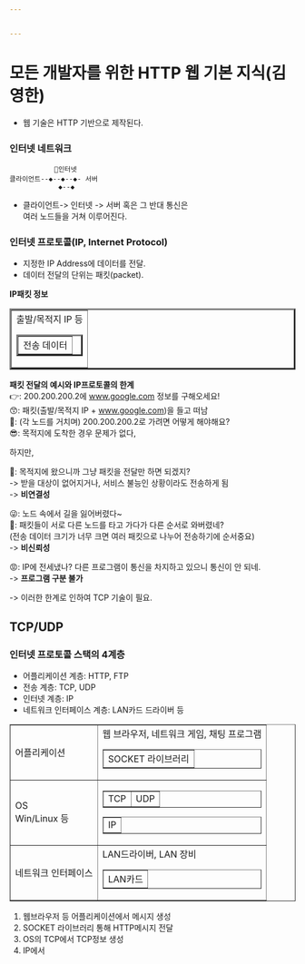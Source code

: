 ```yaml
---


---
```


<h1>모든 개발자를 위한 HTTP 웹 기본 지식(김영한)</h1>
<ul>
<li>웹 기술은 HTTP 기반으로 제작된다.</li>
</ul>
<h3 id="인터넷-네트워크">인터넷 네트워크</h3>
<pre><code>           📡인터넷
클라이언트--◆--◆--◆- 서버
			◆--◆
</code></pre>
<ul>
<li>클라이언트-&gt; 인터넷 -&gt; 서버  혹은 그 반대 통신은<br>
여러 노드들을 거쳐 이루어진다.</li>
</ul>
<h3 id="인터넷-프로토콜ip-internet-protocol">인터넷 프로토콜(IP, Internet Protocol)</h3>
<ul>
<li>지정한 IP Address에 데이터를 전달.</li>
<li>데이터 전달의 단위는 패킷(packet).</li>
</ul>
<p><strong>IP패킷 정보</strong></p>
<table border="3">
<tbody><tr><td>출발/목적지 IP 등<table border="3"><tbody><tr><td>전송 데이터</td></tr></tbody></table></td>
</tr></tbody></table>
<p><strong>패킷 전달의 예시와 IP프로토콜의 한계</strong><br>
👉: 200.200.200.2에 <a href="http://www.google.com">www.google.com</a> 정보를 구해오세요!<br>
😙: 패킷(출발/목적지 IP + <a href="http://www.google.com">www.google.com</a>)을 들고 떠남<br>
🤔: (각 노드를 거치며) 200.200.200.2로 가려면 어떻게 해야해요?<br>
😎: 목적지에 도착한 경우 문제가 없다,</p>
<p>하지만,</p>
<p>🤠: 목적지에 왔으니까 그냥 패킷을 전달만 하면 되겠지?<br>
-&gt;  받을 대상이 없어지거나, 서비스 불능인 상황이라도 전송하게 됨<br>
-&gt; <strong>비연결성</strong></p>
<p>😜: 노드 속에서 길을 잃어버렸다~<br>
🤪: 패킷들이 서로 다른 노드를 타고 가다가 다른 순서로 와버렸네?<br>
(전송 데이터 크기가 너무 크면 여러 패킷으로 나누어 전송하기에 순서중요)<br>
-&gt; <strong>비신뢰성</strong></p>
<p>😡: IP에 전세냈나? 다른 프로그램이 통신을 차지하고 있으니 통신이 안 되네.<br>
-&gt; <strong>프로그램 구분 불가</strong></p>
<p>-&gt; 이러한 한계로 인하여 TCP 기술이 필요.</p>
<h2 id="tcpudp">TCP/UDP</h2>
<h3 id="인터넷-프로토콜-스택의-4계층">인터넷 프로토콜 스택의 4계층</h3>
<ul>
<li>어플리케이션 계층: HTTP, FTP</li>
<li>전송 계층: TCP, UDP</li>
<li>인터넷 계층: IP</li>
<li>네트워크 인터페이스 계층: LAN카드 드라이버 등</li>
</ul>
<table border="1" cellspacing="3" cellpadding="1">
<tbody><tr>
<td>어플리케이션</td><td>웹 브라우저, 네트워크 게임, 채팅 프로그램<br>
<table border="1"><tbody><tr><td>SOCKET 라이브러리</td></tr></tbody></table>
</td></tr> 
<tr>
<td>OS<br>Win/Linux 등</td><td><table border="1"><tbody><tr><td>TCP</td><td>UDP</td></tr></tbody></table>
<table border="1"><tbody><tr><td>IP</td></tr></tbody></table></td>
</tr>
<tr>
<td>네트워크 인터페이스</td><td>LAN드라이버, LAN 장비<table border="1"><tbody><tr><td>LAN카드</td></tr></tbody></table>
</td></tr></tbody></table>
<ol>
<li>웹브라우저 등 어플리케이션에서 메시지 생성</li>
<li>SOCKET 라이브러리 통해 HTTP메시지 전달</li>
<li>OS의 TCP에서 TCP정보 생성</li>
<li>IP에서</li>
</ol>

